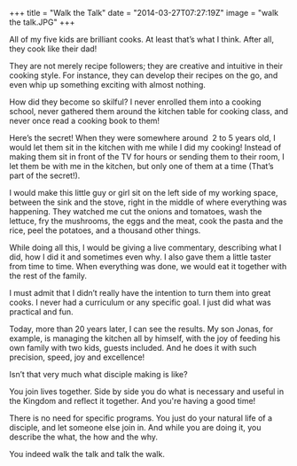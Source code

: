 +++
title = "Walk the Talk"
date = "2014-03-27T07:27:19Z"
image = "walk the talk.JPG"
+++

All of my five kids are brilliant cooks. At least that’s what I think. After all, they cook like their dad!

They are not merely recipe followers; they are creative and intuitive in their cooking style. For instance, they can develop their recipes on the go, and even whip up something exciting with almost nothing.

How did they become so skilful? I never enrolled them into a cooking school, never gathered them around the kitchen table for cooking class, and never once read a cooking book to them!

Here’s the secret! When they were somewhere around  2 to 5 years old, I would let them sit in the kitchen with me while I did my cooking! Instead of making them sit in front of the TV for hours or sending them to their room, I let them be with me in the kitchen, but only one of them at a time (That’s part of the secret!).

I would make this little guy or girl sit on the left side of my working space, between the sink and the stove, right in the middle of where everything was happening. They watched me cut the onions and tomatoes, wash the lettuce, fry the mushrooms, the eggs and the meat, cook the pasta and the rice, peel the potatoes, and a thousand other things.

While doing all this, I would be giving a live commentary, describing what I did, how I did it and sometimes even why. I also gave them a little taster from time to time. When everything was done, we would eat it together with the rest of the family.

I must admit that I didn’t really have the intention to turn them into great cooks. I never had a curriculum or any specific goal. I just did what was practical and fun.

Today, more than 20 years later, I can see the results. My son Jonas, for example, is managing the kitchen all by himself, with the joy of feeding his own family with two kids, guests included. And he does it with such precision, speed, joy and excellence!

Isn’t that very much what disciple making is like?

You join lives together. Side by side you do what is necessary and useful in the Kingdom and reflect it together. And you're having a good time!

There is no need for specific programs. You just do your natural life of a disciple, and let someone else join in. And while you are doing it, you describe the what, the how and the why.

You indeed walk the talk and talk the walk.
